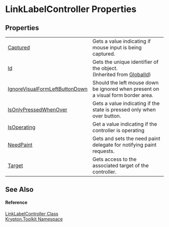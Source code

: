 # LinkLabelController Properties




## Properties
<table>
<tr>
<td><a href="2944492a-8ae1-efd8-f641-5b6e38c1167c.md">Captured</a></td>
<td>Gets a value indicating if mouse input is being captured.</td></tr>
<tr>
<td><a href="71a6846f-bfb6-fb58-b361-6b43ae0583a8.md">Id</a></td>
<td>Gets the unique identifier of the object.<br />(Inherited from <a href="9ef2ca3a-e03e-8927-105a-2f9a6fbdf849.md">GlobalId</a>)</td></tr>
<tr>
<td><a href="f76faa80-9691-4c92-35ce-3103535f4c9f.md">IgnoreVisualFormLeftButtonDown</a></td>
<td>Should the left mouse down be ignored when present on a visual form border area.</td></tr>
<tr>
<td><a href="fb77db33-65b5-6f4e-041d-11cab2cdb602.md">IsOnlyPressedWhenOver</a></td>
<td>Gets a value indicating if the state is pressed only when over button.</td></tr>
<tr>
<td><a href="b2231c22-9ab1-1ed2-8e5a-f9c45e8369f8.md">IsOperating</a></td>
<td>Get a value indicating if the controller is operating</td></tr>
<tr>
<td><a href="57823878-b30c-b4a4-b761-60fa2fc4caa3.md">NeedPaint</a></td>
<td>Gets and sets the need paint delegate for notifying paint requests.</td></tr>
<tr>
<td><a href="adbcf29c-841b-71bc-f538-1e2e72ae716c.md">Target</a></td>
<td>Gets access to the associated target of the controller.</td></tr>
</table>

## See Also


#### Reference
<a href="ea1542bd-3701-733a-1aae-4563bf322263.md">LinkLabelController Class</a>  
<a href="79d2eac2-21f4-54ff-7552-b20c33c30600.md">Krypton.Toolkit Namespace</a>  
